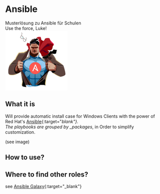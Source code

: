 # Ansible

Musterlösung zu Ansible für Schulen  
Use the force, Luke!  
![Galaxy](https://github.com/SManAT/IT-School-Admin/blob/master/Ansible/img/AnsiblePower.png)

## What it is

Will provide automatic install case for Windows Clients with the power of Red Hat's [Ansible](https://www.ansible.com/){:target="_blank"}.  
The playbooks are grouped by \_packages_, in Order to simplify customization.

(see image)

## How to use?

## Where to find other roles?

see [Ansible Galaxy](https://galaxy.ansible.com/){:target="\_blank"}
